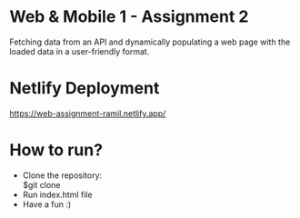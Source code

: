# Web & Mobile 1 - Assignment 2
Fetching data from an API and dynamically populating a web page with the loaded data in a user-friendly format.
# Netlify Deployment
https://web-assignment-ramil.netlify.app/
# How to run?
* Clone the repository: <br> $git clone <br>
* Run index.html file
* Have a fun :)
